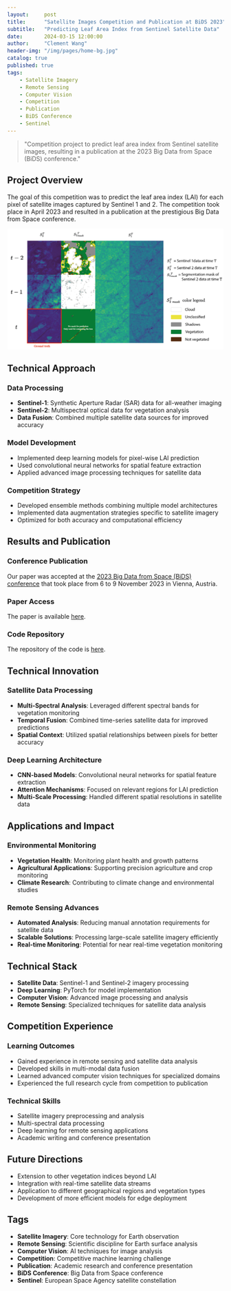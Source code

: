 ```yaml
---
layout:     post
title:      "Satellite Images Competition and Publication at BiDS 2023"
subtitle:   "Predicting Leaf Area Index from Sentinel Satellite Data"
date:       2024-03-15 12:00:00
author:     "Clement Wang"
header-img: "/img/pages/home-bg.jpg"
catalog: true
published: true
tags:
    - Satellite Imagery
    - Remote Sensing
    - Computer Vision
    - Competition
    - Publication
    - BiDS Conference
    - Sentinel
---
```


> "Competition project to predict leaf area index from Sentinel satellite images, resulting in a publication at the 2023 Big Data from Space (BiDS) conference."

## Project Overview

The goal of this competition was to predict the leaf area index (LAI) for each pixel of satellite images captured by Sentinel 1 and 2. The competition took place in April 2023 and resulted in a publication at the prestigious Big Data from Space conference.

![Satellite data](https://raw.githubusercontent.com/clementw168/LeafNothingBehind/main/assets/data.png)

## Technical Approach

### Data Processing
- **Sentinel-1**: Synthetic Aperture Radar (SAR) data for all-weather imaging
- **Sentinel-2**: Multispectral optical data for vegetation analysis
- **Data Fusion**: Combined multiple satellite data sources for improved accuracy

### Model Development
- Implemented deep learning models for pixel-wise LAI prediction
- Used convolutional neural networks for spatial feature extraction
- Applied advanced image processing techniques for satellite data

### Competition Strategy
- Developed ensemble methods combining multiple model architectures
- Implemented data augmentation strategies specific to satellite imagery
- Optimized for both accuracy and computational efficiency

## Results and Publication

### Conference Publication
Our paper was accepted at the [2023 Big Data from Space (BiDS) conference](https://www.bigdatafromspace2023.org/) that took place from 6 to 9 November 2023 in Vienna, Austria.

### Paper Access
The paper is available [here](https://raw.githubusercontent.com/clementw168/LeafNothingBehind/main/assets/paper.pdf).

### Code Repository
The repository of the code is [here](https://github.com/clementw168/LeafNothingBehind).

## Technical Innovation

### Satellite Data Processing
- **Multi-Spectral Analysis**: Leveraged different spectral bands for vegetation monitoring
- **Temporal Fusion**: Combined time-series satellite data for improved predictions
- **Spatial Context**: Utilized spatial relationships between pixels for better accuracy

### Deep Learning Architecture
- **CNN-based Models**: Convolutional neural networks for spatial feature extraction
- **Attention Mechanisms**: Focused on relevant regions for LAI prediction
- **Multi-Scale Processing**: Handled different spatial resolutions in satellite data

## Applications and Impact

### Environmental Monitoring
- **Vegetation Health**: Monitoring plant health and growth patterns
- **Agricultural Applications**: Supporting precision agriculture and crop monitoring
- **Climate Research**: Contributing to climate change and environmental studies

### Remote Sensing Advances
- **Automated Analysis**: Reducing manual annotation requirements for satellite data
- **Scalable Solutions**: Processing large-scale satellite imagery efficiently
- **Real-time Monitoring**: Potential for near real-time vegetation monitoring

## Technical Stack

- **Satellite Data**: Sentinel-1 and Sentinel-2 imagery processing
- **Deep Learning**: PyTorch for model implementation
- **Computer Vision**: Advanced image processing and analysis
- **Remote Sensing**: Specialized techniques for satellite data analysis

## Competition Experience

### Learning Outcomes
- Gained experience in remote sensing and satellite data analysis
- Developed skills in multi-modal data fusion
- Learned advanced computer vision techniques for specialized domains
- Experienced the full research cycle from competition to publication

### Technical Skills
- Satellite imagery preprocessing and analysis
- Multi-spectral data processing
- Deep learning for remote sensing applications
- Academic writing and conference presentation

## Future Directions

- Extension to other vegetation indices beyond LAI
- Integration with real-time satellite data streams
- Application to different geographical regions and vegetation types
- Development of more efficient models for edge deployment

## Tags

- **Satellite Imagery**: Core technology for Earth observation
- **Remote Sensing**: Scientific discipline for Earth surface analysis
- **Computer Vision**: AI techniques for image analysis
- **Competition**: Competitive machine learning challenge
- **Publication**: Academic research and conference presentation
- **BiDS Conference**: Big Data from Space conference
- **Sentinel**: European Space Agency satellite constellation
